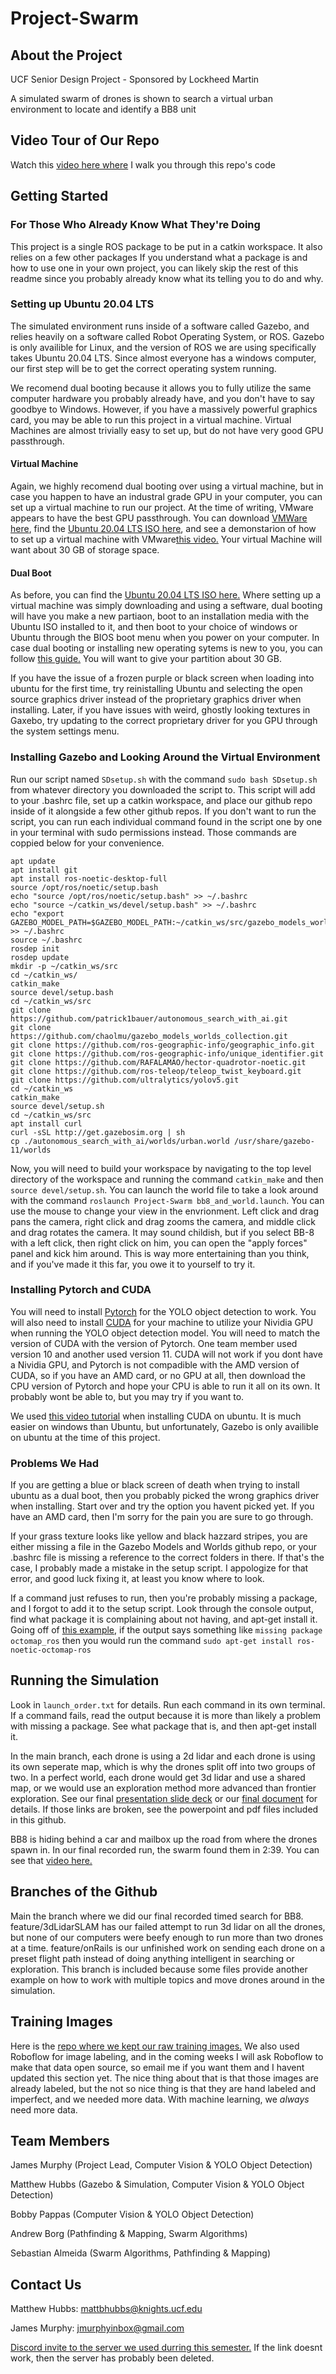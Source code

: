 # Project-Swarm

## About the Project

UCF Senior Design Project - Sponsored by Lockheed Martin

A simulated swarm of drones is shown to search a virtual urban environment to locate and identify a BB8 unit

## Video Tour of Our Repo

Watch this [video here where](https://www.youtube.com/watch?v=45kGr6-SQEE&list=PL55Hcw8KAqBikR7BzBri38WY2j3jZGE7J&index=6&ab_channel=sounderdiscISW) I walk you through this repo's code

## Getting Started

### For Those Who Already Know What They're Doing

This project is a single ROS package to be put in a catkin workspace. It also relies on a few other packages If you understand what a package is and how to use one in your own project, you can likely skip the rest of this readme since you probably already know what its telling you to do and why.

### Setting up Ubuntu 20.04 LTS

The simulated environment runs inside of a software called Gazebo, and relies heavily on a software called Robot Operating System, or ROS. Gazebo is only availible for Linux, and the version of ROS we are using specifically takes Ubuntu 20.04 LTS. Since almost everyone has a windows computer, our first step will be to get the correct operating system running. 

We recomend dual booting because it allows you to fully utilize the same computer hardware you probably already have, and you don't have to say goodbye to Windows. However, if you have a massively powerful graphics card, you may be able to run this project in a virtual machine. Virtual Machines are almost trivially easy to set up, but do not have very good GPU passthrough.

#### Virtual Machine

Again, we highly recomend dual booting over using a virtual machine, but in case you happen to have an industral grade GPU in your computer, you can set up a virtual machine to run our project. At the time of writing, VMware appears to have the best GPU passthrough. You can download [VMWare here](https://www.vmware.com/products/workstation-player/workstation-player-evaluation.html), find the [Ubuntu 20.04 LTS ISO here](https://ubuntu.com/download/desktop), and see a demonstarion of how to set up a virtual machine with VMware[this video.](https://youtu.be/BZE6WhOa7GM?t=119) Your virtual Machine will want about 30 GB of storage space. 

#### Dual Boot

As before, you can find the [Ubuntu 20.04 LTS ISO here.](https://ubuntu.com/download/desktop) Where setting up a virtual machine was simply downloading and using a seftware, dual booting will have you make a new partiaon, boot to an installation media with the Ubuntu ISO installed to it, and then boot to your choice of windows or Ubuntu through the BIOS boot menu when you power on your computer. In case dual booting or installing new operating sytems is new to you, you can follow [this guide.](https://youtu.be/CWQMYN12QD0) You will want to give your partition about 30 GB.

If you have the issue of a frozen purple or black screen when loading into ubuntu for the first time, try reinistalling Ubuntu and selecting the open source graphics driver instead of the proprietary graphics driver when installing. Later, if you have issues with weird, ghostly looking textures in Gaxebo, try updating to the correct proprietary driver for you GPU through the system settings menu. 

### Installing Gazebo and Looking Around the Virtual Environment

Run our script named `SDsetup.sh` with the command `sudo bash SDsetup.sh` from whatever directory you downloaded the script to. This script will add to your .bashrc file, set up a catkin workspace, and place our github repo inside of it alongside a few other github repos. If you don't want to run the script, you can run each individual command found in the script one by one in your terminal with sudo permissions instead. Those commands are coppied below for your convenience.

```
apt update
apt install git
apt install ros-noetic-desktop-full
source /opt/ros/noetic/setup.bash
echo "source /opt/ros/noetic/setup.bash" >> ~/.bashrc
echo "source ~/catkin_ws/devel/setup.bash" >> ~/.bashrc
echo "export GAZEBO_MODEL_PATH=$GAZEBO_MODEL_PATH:~/catkin_ws/src/gazebo_models_worlds_collection/models" >> ~/.bashrc
source ~/.bashrc 
rosdep init 
rosdep update
mkdir -p ~/catkin_ws/src
cd ~/catkin_ws/
catkin_make
source devel/setup.bash
cd ~/catkin_ws/src
git clone https://github.com/patrick1bauer/autonomous_search_with_ai.git
git clone https://github.com/chaolmu/gazebo_models_worlds_collection.git
git clone https://github.com/ros-geographic-info/geographic_info.git
git clone https://github.com/ros-geographic-info/unique_identifier.git
git clone https://github.com/RAFALAMAO/hector-quadrotor-noetic.git
git clone https://github.com/ros-teleop/teleop_twist_keyboard.git
git clone https://github.com/ultralytics/yolov5.git
cd ~/catkin_ws
catkin_make
source devel/setup.sh
cd ~/catkin_ws/src
apt install curl
curl -sSL http://get.gazebosim.org | sh
cp ./autonomous_search_with_ai/worlds/urban.world /usr/share/gazebo-11/worlds
```

Now, you will need to build your workspace by navigating to the top level directory of the workspace and running the command `catkin_make` and then `source devel/setup.sh`. You can launch the world file to take a look around with the command `roslaunch Project-Swarm bb8_and_world.launch`. You can use the mouse to change your view in the envrionment. Left click and drag pans the camera, right click and drag zooms the camera, and middle click and drag rotates the camera. It may sound childish, but if you select BB-8 with a left click, then right click on him, you can open the "apply forces" panel and kick him around. This is way more entertaining than you think, and if you've made it this far, you owe it to yourself to try it.

### Installing Pytorch and CUDA

You will need to install [Pytorch](https://pytorch.org/) for the YOLO object detection to work. You will also need to install [CUDA](https://developer.nvidia.com/cuda-toolkit) for your machine to utilize your Nividia GPU when running the YOLO object detection model. You will need to match the version of CUDA with the version of Pytorch. One team member used version 10 and another used version 11. CUDA will not work if you dont have a Nividia GPU, and Pytorch is not compadible with the AMD version of CUDA, so if you have an AMD card, or no GPU at all, then download the CPU version of Pytorch and hope your CPU is able to run it all on its own. It probably wont be able to, but you may try if you want to. 

We used [this video tutorial](https://www.youtube.com/watch?v=4gcqGxBIUnc&ab_channel=PinkLAB) when installing CUDA on ubuntu. It is much easier on windows than Ubuntu, but unfortunately, Gazebo is only availible on ubuntu at the time of this project.

### Problems We Had

If you are getting a blue or black screen of death when trying to install ubuntu as a dual boot, then you probably picked the wrong graphics driver when installing. Start over and try the option you havent picked yet. If you have an AMD card, then I'm sorry for the pain you are sure to go through.

If your grass texture looks like yellow and black hazzard stripes, you are either missing a file in the Gazebo Models and Worlds github repo, or your .bashrc file is missing a reference to the correct folders in there. If that's the case, I probably made a mistake in the setup script. I appologize for that error, and good luck fixing it, at least you know where to look.

If a command just refuses to run, then you're probably missing a package, and I forgot to add it to the setup script. Look through the console output, find what package it is complaining about not having, and apt-get install it. Going off of [this example](https://blog.600mb.com/a?ID=01800-a3c81eca-b2f6-41fe-884f-2d000ea6d767), if the output says something like `missing package octomap_ros` then you would run the command `sudo apt-get install ros-noetic-octomap-ros`

## Running the Simulation

Look in `launch_order.txt` for details. Run each command in its own terminal. If a command fails, read the output because it is more than likely a problem with missing a package. See what package that is, and then apt-get install it.

In the main branch, each drone is using a 2d lidar and each drone is using its own seperate map, which is why the drones split off into two groups of two. In a perfect world, each drone would get 3d lidar and use a shared map, or we would use an exploration method more advanced than frontier exploration. See our final [presentation slide deck](https://docs.google.com/presentation/d/1PWhfTugKgx9f0reRl2K4_v7WLaGd90y1/edit?usp=sharing&ouid=115624224016993919786&rtpof=true&sd=true) or our [final document](https://docs.google.com/document/d/1u-xSLncPzKlJlmf7ioMSbY1enhuWiMwWg3c17DYGGAo/edit?usp=sharing) for details. If those links are broken, see the powerpoint and pdf files included in this github.

BB8 is hiding behind a car and mailbox up the road from where the drones spawn in. In our final recorded run, the swarm found them in 2:39. You can see that [video here.](https://www.youtube.com/watch?v=FG9_wvGdJ7g&ab_channel=sounderdiscISW)

## Branches of the Github

Main the branch where we did our final recorded timed search for BB8. feature/3dLidarSLAM has our failed attempt to run 3d lidar on all the drones, but none of our computers were beefy enough to run more than two drones at a time. feature/onRails is our unfinished work on sending each drone on a preset flight path instead of doing anything intelligent in searching or exploration. This branch is included because some files provide another example on how to work with multiple topics and move drones around in the simulation.

## Training Images

Here is the [repo where we kept our raw training images.](https://github.com/sounderdisc/ProjectSwarmTrainingImages) We also used Roboflow for image labeling, and in the coming weeks I will ask Roboflow to make that data open source, so email me if you want them and I havent updated this section yet. The nice thing about that is that those images are already labeled, but the not so nice thing is that they are hand labeled and imperfect, and we needed more data. With machine learning, we *always* need more data.

## Team Members

James Murphy (Project Lead, Computer Vision & YOLO Object Detection)

Matthew Hubbs (Gazebo & Simulation, Computer Vision & YOLO Object Detection)

Bobby Pappas (Computer Vision & YOLO Object Detection)

Andrew Borg (Pathfinding & Mapping, Swarm Algorithms)

Sebastian Almeida (Swarm Algorithms, Pathfinding & Mapping)

## Contact Us

Matthew Hubbs: mattbhubbs@knights.ucf.edu

James Murphy: jmurphyinbox@gmail.com

[Discord invite to the server we used durring this semester.](https://discord.gg/tYwUdJTrTD) If the link doesnt work, then the server has probably been deleted.
